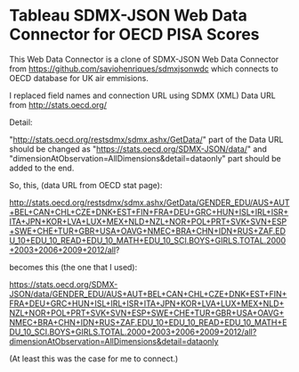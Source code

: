 # Tableau SDMX-JSON Web Data Connector for OECD PISA Scores

This Web Data Connector is a clone of SDMX-JSON Web Data Connector from https://github.com/saviohenriques/sdmxjsonwdc which connects to OECD database for UK air emmisions.

I replaced field names and connection URL using SDMX (XML) Data URL from http://stats.oecd.org/

Detail:

"http://stats.oecd.org/restsdmx/sdmx.ashx/GetData/" part of the Data URL should be changed as "https://stats.oecd.org/SDMX-JSON/data/"
and "dimensionAtObservation=AllDimensions&detail=dataonly" part should be added to the end.

So, this, (data URL from OECD stat page):

http://stats.oecd.org/restsdmx/sdmx.ashx/GetData/GENDER_EDU/AUS+AUT+BEL+CAN+CHL+CZE+DNK+EST+FIN+FRA+DEU+GRC+HUN+ISL+IRL+ISR+ITA+JPN+KOR+LVA+LUX+MEX+NLD+NZL+NOR+POL+PRT+SVK+SVN+ESP+SWE+CHE+TUR+GBR+USA+OAVG+NMEC+BRA+CHN+IDN+RUS+ZAF.EDU_10+EDU_10_READ+EDU_10_MATH+EDU_10_SCI.BOYS+GIRLS.TOTAL.2000+2003+2006+2009+2012/all?

becomes this (the one that I used):

https://stats.oecd.org/SDMX-JSON/data/GENDER_EDU/AUS+AUT+BEL+CAN+CHL+CZE+DNK+EST+FIN+FRA+DEU+GRC+HUN+ISL+IRL+ISR+ITA+JPN+KOR+LVA+LUX+MEX+NLD+NZL+NOR+POL+PRT+SVK+SVN+ESP+SWE+CHE+TUR+GBR+USA+OAVG+NMEC+BRA+CHN+IDN+RUS+ZAF.EDU_10+EDU_10_READ+EDU_10_MATH+EDU_10_SCI.BOYS+GIRLS.TOTAL.2000+2003+2006+2009+2012/all?dimensionAtObservation=AllDimensions&detail=dataonly

(At least this was the case for me to connect.)

